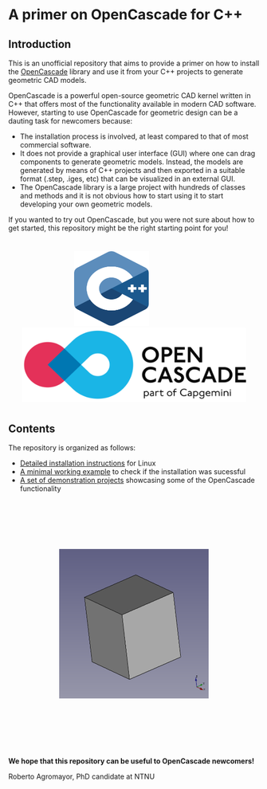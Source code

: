 # A primer on OpenCascade for C++

## Introduction

This is an unofficial repository that aims to provide a primer on how to install the [OpenCascade](https://www.opencascade.com/doc/occt-7.4.0/overview/html/index.html) library and use it from your C++ projects to generate geometric CAD models.

OpenCascade is a powerful open-source geometric CAD kernel written in C++ that offers most of the functionality available in modern CAD software. However, starting to use OpenCascade for geometric design can be a dauting task for newcomers because:

- The installation process is involved, at least compared to that of most commercial software.
- It does not provide a graphical user interface (GUI) where one can drag components to generate geometric models. Instead, the models are generated by means of C++ projects and then exported in a suitable format (.step, .iges, etc) that can be visualized in an external GUI.
- The OpenCascade library is a large project with hundreds of classes and methods and it is not obvious how to start using it to start developing your own geometric models.


If you wanted to try out OpenCascade, but you were not sure about how to get started, this repository might be the right starting point for you!


<p style="margin-bottom:1cm;"> </p>
<p align="center">
        <img src="./docs/images/cpp_logo.svg" height="150" width="150"/>
        &emsp; &emsp; &emsp; &emsp; &emsp;
        <img src="./docs/images/open_cascade_logo.png" height="150" width="450"/>
</p>
<p style="margin-bottom:1cm;"> </p>




## Contents

The repository is organized as follows:

- [Detailed installation instructions](docs/open_cascade_installation.md) for Linux
- [A minimal working example](docs/open_cascade_minimal_working_example.md) to check if the installation was sucessful
- [A set of demonstration projects](open_cascade_demos/) showcasing some of the OpenCascade functionality



<p style="margin-bottom:3cm;"> </p>
<p align="center">
        <img src="./docs/images/cube_model.png" height="300" width="300"/>
</p>
<p style="margin-bottom:3cm;"> </p>


**We hope that this repository can be useful to OpenCascade newcomers!**

Roberto Agromayor, PhD candidate at NTNU
